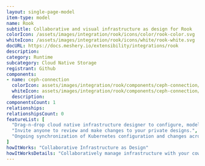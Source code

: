 ```yaml
---
layout: single-page-model
item-type: model
name: Rook
subtitle: Collaborative and visual infrastructure as design for Rook
colorIcon: /assets/images/integration/rook/icons/color/rook-color.svg
whiteIcon: /assets/images/integration/rook/icons/white/rook-white.svg
docURL: https://docs.meshery.io/extensibility/integrations/rook
description: 
category: Runtime
subcategory: Cloud Native Storage
registrant: Github
components: 
- name: ceph-connection
  colorIcon: assets/images/integration/rook/components/ceph-connection/icons/color/ceph-connection-color.svg
  whiteIcon: assets/images/integration/rook/components/ceph-connection/icons/white/ceph-connection-white.svg
  description: 
componentsCount: 1
relationships: 
relationshipsCount: 0
featureList: [
  "Drag-n-drop cloud native infrastructure designer to configure, model, and deploy your workloads.",
  "Invite anyone to review and make changes to your private designs.",
  "Ongoing synchronization of Kubernetes configuration and changes across any number of clusters."
]
howItWorks: "Collaborative Infrastructure as Design"
howItWorksDetails: "Collaboratively manage infrastructure with your coworkers synchronously sharing the same designs."
---
```

